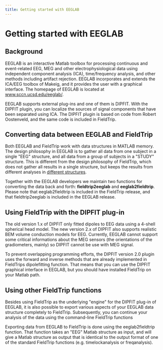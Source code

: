 ```yaml
---
title: Getting started with EEGLAB
---
```


# Getting started with EEGLAB

## Background

EEGLAB is an interactive Matlab toolbox for processing continuous and event-related EEG, MEG and other electrophysiological data using independent component analysis (ICA), time/frequency analysis, and other methods including artifact rejection. EEGLAB incorporates and extends the ICA/EEG toolbox of Makeig, and it provides the user with a graphical interface. The homepage of EEGLAB is located at www.sccn.ucsd.edu/eeglab/.

EEGLAB supports external plug-ins and one of them is DIPFIT. With the DIPFIT plugin, you can localize the sources of signal components that have been separated using ICA. The DIPFIT plugin is based on code from Robert Oostenveld, and the same code is included in FieldTrip.

## Converting data between EEGLAB and FieldTrip

Both EEGLAB and FieldTrip work with data structures in MATLAB memory. The design philosophy in EEGLAB is to gather all data from one subject in a single "EEG" structure, and all data from a group of subjects in a "STUDY" structure. This is different from the design philosophy of FieldTrip, which does not gather all results in a single structure, but keeps the results from different analyses in [different structures](/faq/how_are_the_various_data_structures_defined).

Together with the EEGLAB developers we maintain two functions for converting the data back and forth: **fieldtrip2eeglab** and **eeglab2fieldtrip**. Please note that eeglab2fieldtrip is included in the FieldTrip release, and that fieldtrip2eeglab is included in the EEGLAB release.

## Using FieldTrip with the DIPFIT plug-in

The old version 1.x of DIPFIT only fitted dipoles to EEG data using a 4-shell spherical head model. The new version 2.x of DIPFIT also supports realistic BEM volume conduction models for EEG. Currently, EEGLAB cannot support some critical informations about the MEG sensors (the orientations of the gradiometers, mainly) so DIPFIT cannot be use with MEG signal.

To prevent overlapping programming efforts, the DIPFIT version 2.0 plugin uses the forward and inverse methods that are already implemented in FieldTrips dipolefitting function. That means that you can use the DIPFIT graphical interface in EEGLAB, but you should have installed FieldTrip on your Matlab path.

## Using other FieldTrip functions

Besides using FieldTrip as the underlying "engine" for the DIPFIT plug-in of EEGLAB, it is also possible to export various aspects of your EEGLAB data structure completely to FieldTrip. Subsequently, you can continue your analysis of the data using the command-line FieldTrip functions

Exporting data from EEGLAB to FieldTrip is done using the eeglab2fieldtrip function. That function takes an "EEG" Matlab structure as input, and will give a Matlab structure as output that is identical to the output format of one of the standard FieldTrip functions (e.g. timelockanalysis or freqanalysis).
